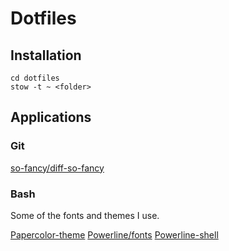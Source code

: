 # Dotfiles

## Installation

```
cd dotfiles
stow -t ~ <folder>
```

## Applications

### Git
[so-fancy/diff-so-fancy](https://github.com/so-fancy/diff-so-fancy)

### Bash

Some of the fonts and themes I use.

[Papercolor-theme](https://github.com/NLKNguyen/papercolor-16/tree/master/gnome-terminal)
[Powerline/fonts](https://github.com/powerline/fonts)
[Powerline-shell](https://github.com/banga/powerline-shell)


